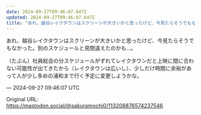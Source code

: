 ```yaml
---
date: 2024-09-27T09:46:07.647Z
updated: 2024-09-27T09:46:07.647Z
title: "あれ、越谷レイクタウンはスクリーンが大きいかと思ったけど、今見たらそうでもなかっ[...]"
---
```


<p>あれ、越谷レイクタウンはスクリーンが大きいかと思ったけど、今見たらそうでもなかった。別のスケジュールと見間違えたのかも…。</p><p>（たぶん）社員総会の分スケジュールがずれてレイクタウンだと上映に間に合わない可能性が出てきたから（レイクタウンは広いし）、少しだけ時間に余裕があって人が少し多めの浦和まで行く予定に変更しようかな。</p>

&mdash; 2024-09-27 09:46:07 UTC

Original URL: https://mastodon.social/@sakuramochi0/113208876574237546

